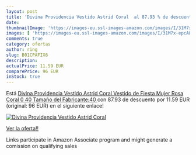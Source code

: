 ```yaml
---
layout: post
title: 'Divina Providencia Vestido Astrid Coral  al 87.93 % de descuento'
date: 
thumbnailImage: 'https://images-eu.ssl-images-amazon.com/images/I/31M7x-epcAL._SL200_.jpg'
images: [ 'https://images-eu.ssl-images-amazon.com/images/I/31M7x-epcAL._SL200_.jpg' ]
comments: true
category: ofertas
author: ring
slug: B01CPAFIX6
description:
actualPrice: 11.59 EUR
comparePrice: 96 EUR
inStock: true
---
```


Está [Divina Providencia Vestido Astrid Coral Vestido de Fiesta  Mujer  Rosa  Coral 0   40  Tamaño del Fabricante:40 ](https://www.amazon.es/dp/B01CPAFIX6/?tag=tolees-21) con 87.93 de descuento por 11.59 EUR (original: 96 EUR) en el siguiente enlace!

[![Divina Providencia Vestido Astrid Coral ](https://images-eu.ssl-images-amazon.com/images/I/31M7x-epcAL._SL200_.jpg)](https://www.amazon.es/dp/B01CPAFIX6/?tag=tolees-21)

[Ver la oferta!!](https://www.amazon.es/dp/B01CPAFIX6/?tag=tolees-21)

Links participate in Amazon Associate program and might generate a comission on qualifying sales


